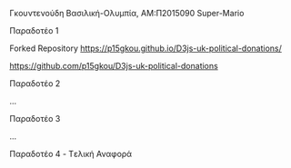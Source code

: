 
Γκουντενούδη Βασιλική-Ολυμπία, ΑΜ:Π2015090 Super-Mario

Παραδοτέο 1

Forked Repository https://p15gkou.github.io/D3js-uk-political-donations/

https://github.com/p15gkou/D3js-uk-political-donations

Παραδοτέο 2

...

Παραδοτέο 3

...

Παραδοτέο 4 - Tελική Αναφορά
